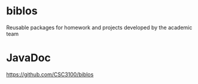 # biblos
Reusable packages for homework and projects developed by the academic team

# JavaDoc
https://github.com/CSC3100/biblos
